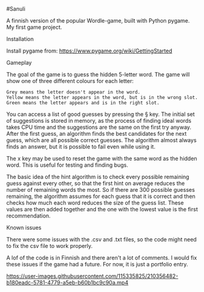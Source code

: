 #Sanuli

A finnish version of the popular Wordle-game, built with Python pygame. My first game project.


Installation

Install pygame from: https://www.pygame.org/wiki/GettingStarted

Gameplay

The goal of the game is to guess the hidden 5-letter word. The game will show one of three different colours for each letter:

    Grey means the letter doesn't appear in the word.
    Yellow means the letter appears in the word, but is in the wrong slot.
    Green means the letter appears and is in the right slot.

You can access a list of good guesses by pressing the § key. The initial set of suggestions is stored in memory, as the process of finding ideal words takes CPU time and the suggestions are the same on the first try anyway. After the first guess, an algorithm finds the best candidates for the next guess, which are all possible correct guesses. The algorithm almost always finds an answer, but it is possible to fail even while using it. 

The x key may be used to reset the game with the same word as the hidden word. This is useful for testing and finding bugs.

The basic idea of the hint algorithm is to check every possible remaining guess against every other, so that the first hint on average reduces the number of remaining words the most. So if there are 300 possible guesses remaining, the algorithm assumes for each guess that it is correct and then checks how much each word reduces the size of the guess list. These values are then added together and the one with the lowest value is the first recommendation.

Known issues

There were some issues with the .csv and .txt files, so the code might need to fix the csv file to work properly.

A lof of the code is in Finnish and there aren't a lot of comments. I would fix these issues if the game had a future. For now, it is just a portfolio entry.




https://user-images.githubusercontent.com/115335825/210356482-b180eadc-5781-4779-a5eb-b60b1bc9c90a.mp4


